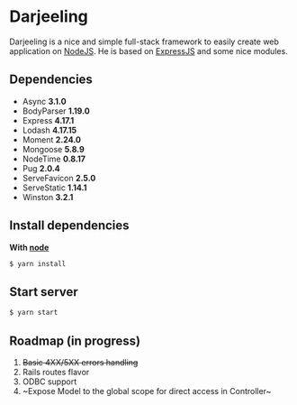 Darjeeling
==========

Darjeeling is a nice and simple full-stack framework to easily create web application on [NodeJS](http://nodejs.org). He is based on [ExpressJS](http://expressjs.com/) and some nice modules.

## Dependencies
- Async **3.1.0**
- BodyParser **1.19.0**
- Express **4.17.1**
- Lodash **4.17.15**
- Moment **2.24.0**
- Mongoose **5.8.9**
- NodeTime **0.8.17**
- Pug **2.0.4**
- ServeFavicon **2.5.0**
- ServeStatic **1.14.1**
- Winston **3.2.1**

## Install dependencies
**With [node](http://nodejs.org)**

``` sh
$ yarn install
```

## Start server
``` sh
$ yarn start
```

## Roadmap (in progress)

1. ~~Basic 4XX/5XX errors handling~~
2. Rails routes flavor
3. ODBC support 
4. ~Expose Model to the global scope for direct access in Controller~
